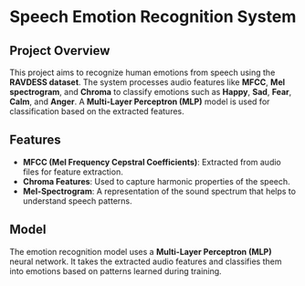 # Speech Emotion Recognition System
## Project Overview
This project aims to recognize human emotions from speech using the **RAVDESS dataset**. The system processes audio features like **MFCC**, **Mel spectrogram**, and **Chroma** to classify emotions such as **Happy**, **Sad**, **Fear**, **Calm**, and **Anger**. A **Multi-Layer Perceptron (MLP)** model is used for classification based on the extracted features.

## Features
- **MFCC (Mel Frequency Cepstral Coefficients)**: Extracted from audio files for feature extraction.
- **Chroma Features**: Used to capture harmonic properties of the speech.
- **Mel-Spectrogram**: A representation of the sound spectrum that helps to understand speech patterns.

## Model
The emotion recognition model uses a **Multi-Layer Perceptron (MLP)** neural network. It takes the extracted audio features and classifies them into emotions based on patterns learned during training.



